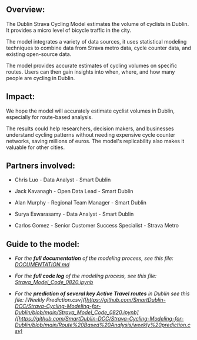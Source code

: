 ## Overview:

The Dublin Strava Cycling Model estimates the volume of cyclists in Dublin. It provides a micro level of bicycle traffic in the city.

The model integrates a variety of data sources, it uses statistical modeling techniques to combine data from Strava metro data, cycle counter data, and existing open-source data.

The model provides accurate estimates of cycling volumes on specific routes. Users can then gain insights into when, where, and how many people are cycling in Dublin.


## Impact:
We hope the model will accurately estimate cyclist volumes in Dublin, especially for route-based analysis. 

The results could help researchers, decision makers, and businesses understand cycling patterns without needing expensive cycle counter networks, saving millions of euros. The model's replicability also makes it valuable for other cities.

## Partners involved:

- Chris Luo - Data Analyst - Smart Dublin

- Jack Kavanagh - Open Data Lead - Smart Dublin

- Alan Murphy - Regional Team Manager - Smart Dublin
  
- Surya Eswarasamy - Data Analyst - Smart Dublin
  
- Carlos Gomez - Senior Customer Success Specialist - Strava Metro


## Guide to the model:

- *For the **full documentation** of the modeling process, see this file: [DOCUMENTATION.md](https://github.com/SmartDublin-DCC/Strava-Cycling-Modeling-for-Dublin/blob/main/DOCUMENTATION.md)*

- *For the **full code log** of the modeling process, see this file: [Strava_Model_Code_0820.ipynb](https://github.com/SmartDublin-DCC/Strava-Cycling-Modeling-for-Dublin/blob/main/Strava_Model_Code_0820.ipynb)*

- *For the **prediction of several key Active Travel routes** in Dublin see this file: [Weekly Prediction.csv]([https://github.com/SmartDublin-DCC/Strava-Cycling-Modeling-for-Dublin/blob/main/Strava_Model_Code_0820.ipynb]([https://github.com/SmartDublin-DCC/Strava-Cycling-Modeling-for-Dublin/blob/main/Route%20Based%20Analysis/weekly%20prediction.csv)*

